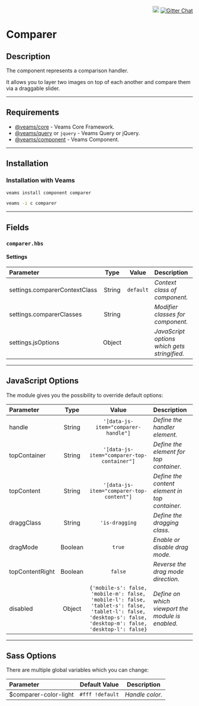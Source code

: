 <p align='right'>
<a href="https://badge.fury.io/js/%40veams%2Fcomponent-comparer"><img src="https://badge.fury.io/js/%40veams%2Fcomponent-comparer.svg" alt="npm version" height="18"></a>
    <a href='https://gitter.im/Sebastian-Fitzner/Veams?utm_source=badge&utm_medium=badge&utm_campaign=pr-badge'><img src='https://badges.gitter.im/Sebastian-Fitzner/Veams.svg' alt='Gitter Chat' /></a>
</p>

# Comparer

## Description

The component represents a comparison handler.

It allows you to layer two images on top of each another and compare them via a draggable slider.

-----------

## Requirements
- [@veams/core](https://github.com/Veams/core) - Veams Core Framework.
- [@veams/query](https://github.com/Veams/query) or `jquery` - Veams Query or jQuery.
- [@veams/component](https://github.com/Veams/component) - Veams Component.

-----------

## Installation 

### Installation with Veams

``` bash
veams install component comparer
 ```
 ``` bash
veams -i c comparer
 ```
 
----------- 

## Fields

### `comparer.hbs`

#### Settings


| Parameter | Type | Value | Description |
|:--- | :---: |:---: | :--- |
| settings.comparerContextClass | String | `default` | _Context class of component._ |
| settings.comparerClasses | String | | _Modifier classes for component._ |
| settings.jsOptions | Object | | _JavaScript options which gets stringified._ |

-------------

## JavaScript Options

The module gives you the possibility to override default options: 


| Parameter | Type | Value | Description |
|:--- | :---: |:---: | :--- |
| handle | String | `'[data-js-item="comparer-handle"]` | _Define the handler element._ |
| topContainer | String | `'[data-js-item="comparer-top-container"]` | _Define the element for top container._ |
| topContent | String | `'[data-js-item="comparer-top-content"]` | _Define the content element in top container._ |
| draggClass | String | `'is-dragging` | _Define the dragging class._ |
| dragMode | Boolean | `true` | _Enable or disable drag mode._ |
| topContentRight | Boolean | `false` | _Reverse the drag mode direction._ |
| disabled | Object | `{'mobile-s': false, 'mobile-m': false, 'mobile-l': false, 'tablet-s': false, 'tablet-l': false, 'desktop-s': false, 'desktop-m': false, 'desktop-l': false}` | _Define on which viewport the module is enabled._ |

------------

## Sass Options

There are multiple global variables which you can change: 

| Parameter | Default Value | Description |
|:--- | :---: |:---: |
| $comparer-color-light | `#fff !default` | _Handle color._ |
